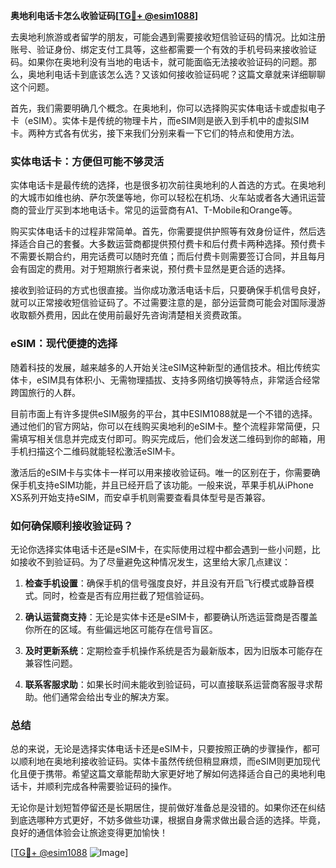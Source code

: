 **奥地利电话卡怎么收验证码[[TG💪+ @esim1088](https://t.me/s/esim1088)]**

去奥地利旅游或者留学的朋友，可能会遇到需要接收短信验证码的情况。比如注册账号、验证身份、绑定支付工具等，这些都需要一个有效的手机号码来接收验证码。如果你在奥地利没有当地的电话卡，就可能面临无法接收验证码的问题。那么，奥地利电话卡到底该怎么选？又该如何接收验证码呢？这篇文章就来详细聊聊这个问题。

首先，我们需要明确几个概念。在奥地利，你可以选择购买实体电话卡或虚拟电子卡（eSIM）。实体卡是传统的物理卡片，而eSIM则是嵌入到手机中的虚拟SIM卡。两种方式各有优劣，接下来我们分别来看一下它们的特点和使用方法。

### 实体电话卡：方便但可能不够灵活

实体电话卡是最传统的选择，也是很多初次前往奥地利的人首选的方式。在奥地利的大城市如维也纳、萨尔茨堡等地，你可以轻松在机场、火车站或者各大通讯运营商的营业厅买到本地电话卡。常见的运营商有A1、T-Mobile和Orange等。

购买实体电话卡的过程非常简单。首先，你需要提供护照等有效身份证件，然后选择适合自己的套餐。大多数运营商都提供预付费卡和后付费卡两种选择。预付费卡不需要长期合约，用完话费可以随时充值；而后付费卡则需要签订合同，并且每月会有固定的费用。对于短期旅行者来说，预付费卡显然是更合适的选择。

接收到验证码的方式也很直接。当你成功激活电话卡后，只要确保手机信号良好，就可以正常接收短信验证码了。不过需要注意的是，部分运营商可能会对国际漫游收取额外费用，因此在使用前最好先咨询清楚相关资费政策。

### eSIM：现代便捷的选择

随着科技的发展，越来越多的人开始关注eSIM这种新型的通信技术。相比传统实体卡，eSIM具有体积小、无需物理插拔、支持多网络切换等特点，非常适合经常跨国旅行的人群。

目前市面上有许多提供eSIM服务的平台，其中ESIM1088就是一个不错的选择。通过他们的官方网站，你可以在线购买奥地利的eSIM卡。整个流程非常简便，只需填写相关信息并完成支付即可。购买完成后，他们会发送二维码到你的邮箱，用手机扫描这个二维码就能轻松激活eSIM卡。

激活后的eSIM卡与实体卡一样可以用来接收验证码。唯一的区别在于，你需要确保手机支持eSIM功能，并且已经开启了该功能。一般来说，苹果手机从iPhone XS系列开始支持eSIM，而安卓手机则需要查看具体型号是否兼容。

### 如何确保顺利接收验证码？

无论你选择实体电话卡还是eSIM卡，在实际使用过程中都会遇到一些小问题，比如接收不到验证码。为了尽量避免这种情况发生，这里给大家几点建议：

1. **检查手机设置**：确保手机的信号强度良好，并且没有开启飞行模式或静音模式。同时，检查是否有应用拦截了短信验证码。

2. **确认运营商支持**：无论是实体卡还是eSIM卡，都要确认所选运营商是否覆盖你所在的区域。有些偏远地区可能存在信号盲区。

3. **及时更新系统**：定期检查手机操作系统是否为最新版本，因为旧版本可能存在兼容性问题。

4. **联系客服求助**：如果长时间未能收到验证码，可以直接联系运营商客服寻求帮助。他们通常会给出专业的解决方案。

### 总结

总的来说，无论是选择实体电话卡还是eSIM卡，只要按照正确的步骤操作，都可以顺利地在奥地利接收验证码。实体卡虽然传统但稍显麻烦，而eSIM则更加现代化且便于携带。希望这篇文章能帮助大家更好地了解如何选择适合自己的奥地利电话卡，并顺利完成各种需要验证码的操作。

无论你是计划短暂停留还是长期居住，提前做好准备总是没错的。如果你还在纠结到底选哪种方式更好，不妨多做些功课，根据自身需求做出最合适的选择。毕竟，良好的通信体验会让旅途变得更加愉快！

[[TG💪+ @esim1088](https://t.me/s/esim1088) ![Image](https://i.postimg.cc/4NQfJmqS/Snipaste-2025-05-13-00-14-12.png)]